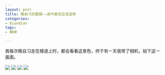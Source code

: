 ```yaml
---
layout: post
title: 晚自习的震撼——高中是否应该这样
categories:
- Diandian
tags:
- 精神

---
```

我每次晚自习走在楼道上时，都会看看这景色，终于有一天我带了相机，拍下这一画面。
<br />
<br />
<img src="http://m3.img.srcdd.com/farm4/d/2012/0627/10/42AF7487F018202D214AB19BE25881E8_B500_900_500_374.JPEG" />
<img src="http://m2.img.srcdd.com/farm5/d/2012/0627/10/9BF3DB3C57FA7E68BF6C113F5BD22401_B500_900_500_375.JPEG" />
<img src="http://m2.img.srcdd.com/farm5/d/2012/0627/10/E984BC9074C2C3EABB915ED99A53A725_B500_900_500_665.JPEG" />
<img src="http://m2.img.srcdd.com/farm5/d/2012/0627/10/3805F3BEF1054925DDF3AE6E0047A86E_B500_900_500_375.JPEG" />